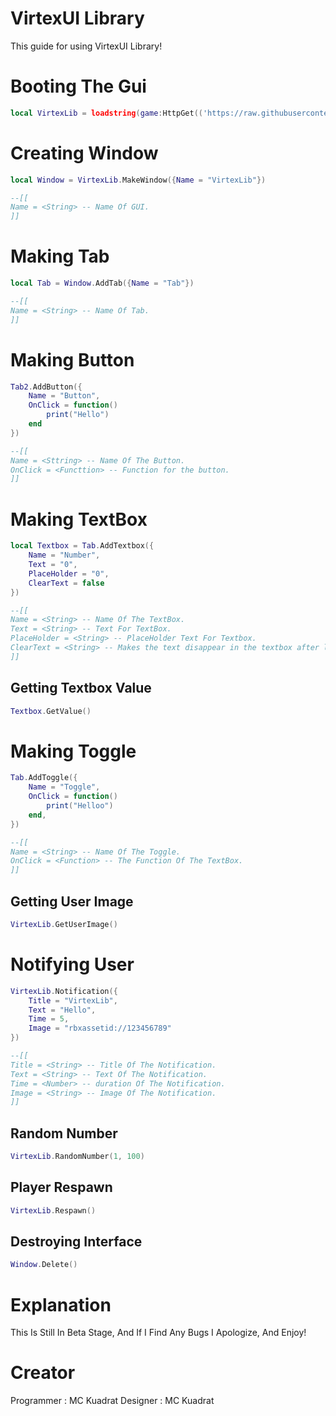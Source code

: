 # VirtexUI Library
This guide for using VirtexUI Library!

# Booting The Gui
```lua
local VirtexLib = loadstring(game:HttpGet(('https://raw.githubusercontent.com/McKuadrat/VirtexLib/refs/heads/main/Source')))()
```

# Creating Window
```lua
local Window = VirtexLib.MakeWindow({Name = "VirtexLib"})

--[[
Name = <String> -- Name Of GUI.
]]
```

# Making Tab
```lua
local Tab = Window.AddTab({Name = "Tab"})

--[[
Name = <String> -- Name Of Tab.
]]
```

# Making Button
```lua
Tab2.AddButton({
	Name = "Button",
	OnClick = function()
		print("Hello")
	end
})

--[[
Name = <Sttring> -- Name Of The Button.
OnClick = <Functtion> -- Function for the button.
]]
```

# Making TextBox
```lua
local Textbox = Tab.AddTextbox({
	Name = "Number",
	Text = "0",
	PlaceHolder = "0",
	ClearText = false
})

--[[
Name = <String> -- Name Of The TextBox.
Text = <String> -- Text For TextBox.
PlaceHolder = <String> -- PlaceHolder Text For Textbox.
ClearText = <String> -- Makes the text disappear in the textbox after losing focus.
]]
```

## Getting Textbox Value
```lua
Textbox.GetValue()
```

# Making Toggle
```lua
Tab.AddToggle({
	Name = "Toggle",
	OnClick = function()
		print("Helloo")
	end,
})

--[[
Name = <String> -- Name Of The Toggle.
OnClick = <Function> -- The Function Of The TextBox.
]]
```


## Getting User Image
```lua
VirtexLib.GetUserImage()
```

# Notifying User
```lua
VirtexLib.Notification({
	Title = "VirtexLib",
	Text = "Hello",
	Time = 5,
	Image = "rbxassetid://123456789"
})

--[[
Title = <String> -- Title Of The Notification.
Text = <String> -- Text Of The Notification.
Time = <Number> -- duration Of The Notification.
Image = <String> -- Image Of The Notification.
]]
```

## Random Number
```lua
VirtexLib.RandomNumber(1, 100)
```

## Player Respawn
```lua
VirtexLib.Respawn()
```

## Destroying Interface
```lua
Window.Delete()
```

# Explanation
This Is Still In Beta Stage, And If I Find Any Bugs I Apologize, And Enjoy!

# Creator
Programmer : MC Kuadrat
Designer : MC Kuadrat
